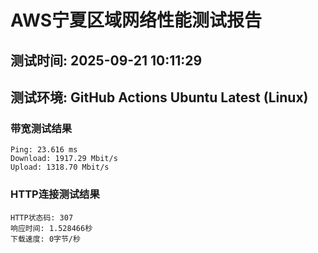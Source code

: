 # AWS宁夏区域网络性能测试报告
## 测试时间: 2025-09-21 10:11:29
## 测试环境: GitHub Actions Ubuntu Latest (Linux)

### 带宽测试结果
```
Ping: 23.616 ms
Download: 1917.29 Mbit/s
Upload: 1318.70 Mbit/s
```

### HTTP连接测试结果
```
HTTP状态码: 307
响应时间: 1.528466秒
下载速度: 0字节/秒
```

